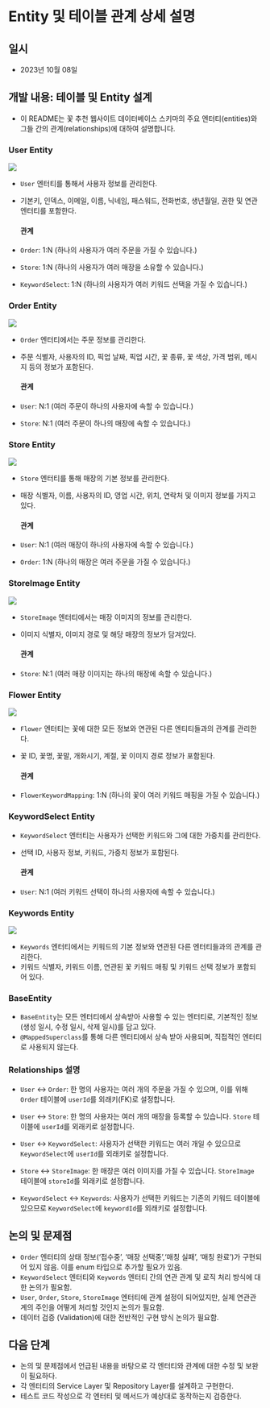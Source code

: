 # Entity 및 테이블 관계 상세 설명

## 일시
- 2023년 10월 08일

## 개발 내용: 테이블 및 Entity 설계
- 이 README는 꽃 추천 웹사이트 데이터베이스 스키마의 주요 엔터티(entities)와 그들 간의 관계(relationships)에 대하여 설명합니다.

### User Entity

<img src="https://github.com/donggyunhuh/TeamProject_Flower/blob/main/%ED%94%84%EB%A1%9C%EC%A0%9D%ED%8A%B8%20%EC%82%AC%EC%A7%84/%EC%97%94%ED%8B%B0%ED%8B%B0%20%EB%AA%A8%EB%8D%B8%EB%A7%81/Users.png?raw=true">

- `User` 엔터티를 통해서 사용자 정보를 관리한다.
- 기본키, 인덱스, 이메일, 이름, 닉네임, 패스워드, 전화번호, 생년월일, 권한 및 연관 엔터티를 포함한다.

  #### 관계
- `Order`: 1:N (하나의 사용자가 여러 주문을 가질 수 있습니다.)
- `Store`: 1:N (하나의 사용자가 여러 매장을 소유할 수 있습니다.)
- `KeywordSelect`: 1:N (하나의 사용자가 여러 키워드 선택을 가질 수 있습니다.)

### Order Entity

<img src="https://github.com/donggyunhuh/TeamProject_Flower/blob/main/%ED%94%84%EB%A1%9C%EC%A0%9D%ED%8A%B8%20%EC%82%AC%EC%A7%84/%EC%97%94%ED%8B%B0%ED%8B%B0%20%EB%AA%A8%EB%8D%B8%EB%A7%81/Orders.png?raw=ture">

- `Order` 엔터티에서는 주문 정보를 관리한다.
- 주문 식별자, 사용자의 ID, 픽업 날짜, 픽업 시간, 꽃 종류, 꽃 색상, 가격 범위, 메시지 등의 정보가 포함된다.

  #### 관계
- `User`: N:1 (여러 주문이 하나의 사용자에 속할 수 있습니다.)
- `Store`: N:1 (여러 주문이 하나의 매장에 속할 수 있습니다.)

### Store Entity

<img src="https://github.com/donggyunhuh/TeamProject_Flower/blob/main/%ED%94%84%EB%A1%9C%EC%A0%9D%ED%8A%B8%20%EC%82%AC%EC%A7%84/%EC%97%94%ED%8B%B0%ED%8B%B0%20%EB%AA%A8%EB%8D%B8%EB%A7%81/StoreInfo.png?raw=true">

- `Store` 엔터티를 통해 매장의 기본 정보를 관리한다.
- 매장 식별자, 이름, 사용자의 ID, 영업 시간, 위치, 연락처 및 이미지 정보를 가지고 있다.

  #### 관계
- `User`: N:1 (여러 매장이 하나의 사용자에 속할 수 있습니다.)
- `Order`: 1:N (하나의 매장은 여러 주문을 가질 수 있습니다.)

### StoreImage Entity

<img src="https://github.com/donggyunhuh/TeamProject_Flower/blob/main/%ED%94%84%EB%A1%9C%EC%A0%9D%ED%8A%B8%20%EC%82%AC%EC%A7%84/%EC%97%94%ED%8B%B0%ED%8B%B0%20%EB%AA%A8%EB%8D%B8%EB%A7%81/StoreImage.png?raw=true">

- `StoreImage` 엔터티에서는 매장 이미지의 정보를 관리한다.
- 이미지 식별자, 이미지 경로 및 해당 매장의 정보가 담겨있다.

  #### 관계
- `Store`: N:1 (여러 매장 이미지는 하나의 매장에 속할 수 있습니다.)

### Flower Entity

<img src="https://github.com/donggyunhuh/TeamProject_Flower/blob/main/%ED%94%84%EB%A1%9C%EC%A0%9D%ED%8A%B8%20%EC%82%AC%EC%A7%84/%EC%97%94%ED%8B%B0%ED%8B%B0%20%EB%AA%A8%EB%8D%B8%EB%A7%81/FlowerInfo.png?raw=true">

- `Flower` 엔터티는 꽃에 대한 모든 정보와 연관된 다른 엔티티들과의 관계를 관리한다.
- 꽃 ID, 꽃명, 꽃말, 개화시기, 계절, 꽃 이미지 경로 정보가 포함된다.

  #### 관계
- `FlowerKeywordMapping`: 1:N (하나의 꽃이 여러 키워드 매핑을 가질 수 있습니다.)

### KeywordSelect Entity
- `KeywordSelect` 엔터티는 사용자가 선택한 키워드와 그에 대한 가중치를 관리한다.
- 선택 ID, 사용자 정보, 키워드, 가중치 정보가 포함된다.

  #### 관계
- `User`: N:1 (여러 키워드 선택이 하나의 사용자에 속할 수 있습니다.)

### Keywords Entity

<img src="https://github.com/donggyunhuh/TeamProject_Flower/blob/main/%ED%94%84%EB%A1%9C%EC%A0%9D%ED%8A%B8%20%EC%82%AC%EC%A7%84/%EC%97%94%ED%8B%B0%ED%8B%B0%20%EB%AA%A8%EB%8D%B8%EB%A7%81/Keywords.png?raw=true">

- `Keywords` 엔터티에서는 키워드의 기본 정보와 연관된 다른 엔터티들과의 관계를 관리한다.
- 키워드 식별자, 키워드 이름, 연관된 꽃 키워드 매핑 및 키워드 선택 정보가 포함되어 있다.

### BaseEntity
- `BaseEntity`는 모든 엔터티에서 상속받아 사용할 수 있는 엔터티로, 기본적인 정보 (생성 일시, 수정 일시, 삭제 일시)를 담고 있다.
- `@MappedSuperclass`를 통해 다른 엔터티에서 상속 받아 사용되며, 직접적인 엔터티로 사용되지 않는다.


### Relationships 설명
- `User` ↔ `Order`: 한 명의 사용자는 여러 개의 주문을 가질 수 있으며, 이를 위해 `Order` 테이블에 `userId`를 외래키(FK)로 설정합니다.
  
- `User` ↔ `Store`: 한 명의 사용자는 여러 개의 매장을 등록할 수 있습니다. `Store` 테이블에 `userId`를 외래키로 설정합니다.

- `User` ↔ `KeywordSelect`: 사용자가 선택한 키워드는 여러 개일 수 있으므로 `KeywordSelect`에 `userId`를 외래키로 설정합니다.

- `Store` ↔ `StoreImage`: 한 매장은 여러 이미지를 가질 수 있습니다. `StoreImage` 테이블에 `storeId`를 외래키로 설정합니다.

- `KeywordSelect` ↔ `Keywords`: 사용자가 선택한 키워드는 기존의 키워드 테이블에 있으므로 `KeywordSelect`에 `keywordId`를 외래키로 설정합니다.

## 논의 및 문제점
- `Order` 엔터티의 상태 정보(‘접수중’, ‘매장 선택중’,‘매칭 실패’, ‘매칭 완료’)가 구현되어 있지 않음. 이를 enum 타입으로 추가할 필요가 있음.
- `KeywordSelect` 엔터티와 `Keywords` 엔터티 간의 연관 관계 및 로직 처리 방식에 대한 논의가 필요함.
- `User`, `Order`, `Store`, `StoreImage` 엔터티에 관계 설정이 되어있지만, 실제 연관관계의 주인을 어떻게 처리할 것인지 논의가 필요함.
- 데이터 검증 (Validation)에 대한 전반적인 구현 방식 논의가 필요함.

## 다음 단계
- 논의 및 문제점에서 언급된 내용을 바탕으로 각 엔터티와 관계에 대한 수정 및 보완이 필요하다.
- 각 엔터티의 Service Layer 및 Repository Layer를 설계하고 구현한다.
- 테스트 코드 작성으로 각 엔터티 및 메서드가 예상대로 동작하는지 검증한다.



